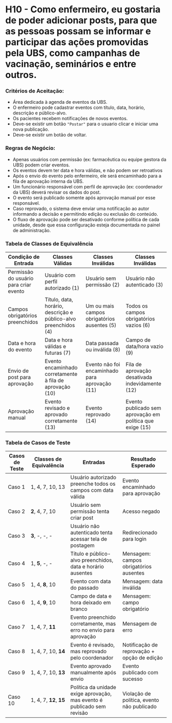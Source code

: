# H10 - Como enfermeiro, eu gostaria de poder adicionar posts, para que as pessoas possam se informar e participar das ações promovidas pela UBS, como campanhas de vacinação, seminários e entre outros.


### Critérios de Aceitação:

-  Área dedicada à agenda de eventos da UBS.  
- O enfermeiro pode cadastrar eventos com título, data, horário, descrição e público-alvo.
-  Os pacientes recebem notificações de novos eventos. 
- Deve-se existir um botão `"Postar"` para o usuario clicar e iniciar uma nova publicação.
- Deve-se existir um botão de voltar.

### Regras de Negócio: 

- Apenas usuários com permissão (ex: farmacêutica ou equipe gestora da UBS) podem criar eventos.  
-  Os eventos devem ter data e hora válidas, e não podem ser retroativos
- Após o envio do evento pelo enfermeiro, ele será encaminhado para a fila de aprovação interna da UBS.
- Um funcionário responsável com perfil de aprovação (ex: coordenador da UBS) deverá revisar os dados do post.
- O evento será publicado somente após aprovação manual por esse responsável.
- Caso reprovado, o sistema deve enviar uma notificação ao autor informando a decisão e permitindo edição ou exclusão do conteúdo.
- O fluxo de aprovação pode ser desativado conforme política de cada unidade, desde que essa configuração esteja documentada no painel de administração.

### Tabela de Classes de Equivalência

| Condição de Entrada                    | Classes Válidas                                                 | Classes Inválidas                              | Classes Inválidas                                         |
| -------------------------------------- | --------------------------------------------------------------- | ---------------------------------------------- | --------------------------------------------------------- |
| Permissão do usuário para criar evento | Usuário com perfil autorizado (1)                               | Usuário sem permissão (2)                      | Usuário não autenticado (3)                               |
| Campos obrigatórios preenchidos        | Título, data, horário, descrição e público-alvo preenchidos (4) | Um ou mais campos obrigatórios ausentes (5)    | Todos os campos obrigatórios vazios (6)                   |
| Data e hora do evento                  | Data e hora válidas e futuras (7)                               | Data passada ou inválida (8)                   | Campo de data/hora vazio (9)                              |
| Envio de post para aprovação           | Evento encaminhado corretamente à fila de aprovação (10)        | Evento não foi encaminhado para aprovação (11) | Fila de aprovação desativada indevidamente (12)           |
| Aprovação manual                       | Evento revisado e aprovado corretamente (13)                    | Evento reprovado (14)                          | Evento publicado sem aprovação em política que exige (15) |


### Tabela de Casos de Teste

| Casos de Teste | Classes de Equivalência | Entradas                                                                | Resultado Esperado                          |
| -------------- | ----------------------- | ----------------------------------------------------------------------- | ------------------------------------------- |
| Caso 1         | 1, 4, 7, 10, 13         | Usuário autorizado preenche todos os campos com data válida             | Evento encaminhado para aprovação           |
| Caso 2         | **2**, 4, 7, 10         | Usuário sem permissão tenta criar post                                  | Acesso negado                               |
| Caso 3         | **3**, -, -, -          | Usuário não autenticado tenta acessar tela de postagem                  | Redirecionado para login                    |
| Caso 4         | 1, **5**, -, -          | Título e público-alvo preenchidos, data e horário ausentes              | Mensagem: campos obrigatórios ausentes      |
| Caso 5         | 1, 4, **8**, 10         | Evento com data do passado                                              | Mensagem: data inválida                     |
| Caso 6         | 1, 4, **9**, 10         | Campo de data e hora deixado em branco                                  | Mensagem: campo obrigatório                 |
| Caso 7         | 1, 4, 7, **11**         | Evento preenchido corretamente, mas erro no envio para aprovação        | Mensagem de erro                            |
| Caso 8         | 1, 4, 7, 10, **14**     | Evento é revisado, mas reprovado pelo coordenador                       | Notificação de reprovação + opção de edição |
| Caso 9         | 1, 4, 7, 10, **13**     | Evento aprovado manualmente após envio                                  | Evento publicado com sucesso                |
| Caso 10        | 1, 4, 7, **12**, **15** | Política da unidade exige aprovação, mas evento é publicado sem revisão | Violação de política, evento não publicado  |
